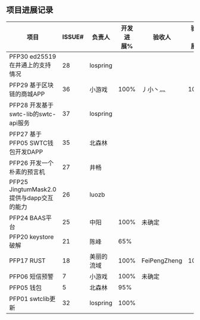 ## 项目进展记录

| 项目           | ISSUE# | 负责人 | 开发进展% | 验收人 | 验收进展% | 日期  |
|----------------|--------|----------|--------|-------|-------|-------|
| PFP30 ed25519 在井通上的支持情况 | 28      | lospring   |        |      |        | 11/19 |
| PFP29 基于区块链的商城APP | 36      | 小游戏   | 100%    |丿小丶灬 |     100%      | 11/19 |
| PFP28 开发基于swtc-lib的swtc-api服务 | 37      | lospring   |        |       |        | 11/19 |
| PFP27 基于PFP05 SWTC钱包开发DAPP | 35      | 北森林   |        |       |        | 11/19 |
| PFP26 开发一个朴素的预言机 | 27      | 井畅   |        |       |        | 10/14 |
| PFP25 JingtumMask2.0提供与dapp交互的能力 | 26      | luozb   |        |       |        | 10/14 |
| PFP24 BAAS平台 | 25     | 中阳     |   100%    |  未确定   |        | 11/30 |
| PFP20 keystore破解 | 21 | 陈峰     |  65%      |    |        | 11/30 |
| PFP17 RUST     | 18  | 美丽的流域  |  100%   |FeiPengZheng |     100%    | 11/15 |
| PFP06 短信预警 | 7      | 小游戏   | 100% |   未确定    |       | 11/30 |
| PFP05 钱包     | 5      | 北森林   |  95%       |   |        | 11/15 |
| PFP01 swtclib更新 | 32  | lospring |  100%      |   |        | 10/30 |
